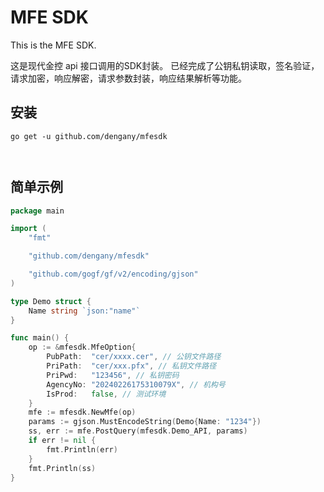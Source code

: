 # MFE SDK

This is the MFE SDK.

这是现代金控 api 接口调用的SDK封装。
已经完成了公钥私钥读取，签名验证，请求加密，响应解密，请求参数封装，响应结果解析等功能。

## 安装

```
go get -u github.com/dengany/mfesdk



```
## 简单示例   

```go
package main

import (
	"fmt"

	"github.com/dengany/mfesdk"

	"github.com/gogf/gf/v2/encoding/gjson"
)

type Demo struct {
	Name string `json:"name"`
}

func main() {
	op := &mfesdk.MfeOption{
		PubPath:  "cer/xxxx.cer", // 公钥文件路径
		PriPath:  "cer/xxx.pfx", // 私钥文件路径
		PriPwd:   "123456", // 私钥密码
		AgencyNo: "20240226175310079X", // 机构号
		IsProd:   false, // 测试环境
	}
	mfe := mfesdk.NewMfe(op)
	params := gjson.MustEncodeString(Demo{Name: "1234"})
	ss, err := mfe.PostQuery(mfesdk.Demo_API, params)
	if err != nil {
		fmt.Println(err)
	}
	fmt.Println(ss)
}
```
